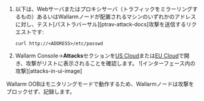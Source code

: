 1. 以下は、Webサーバまたはプロキシサーバ（トラフィックをミラーリングするもの）あるいはWallarmノードが配置されるマシンのいずれかのアドレスに対し、テスト[パストラバーサル][ptrav-attack-docs]攻撃を送信するリクエストです:

    ```
    curl http://<ADDRESS>/etc/passwd
    ```
2. Wallarm Console→**Attacks**セクションを[US Cloud](https://us1.my.wallarm.com/attacks)または[EU Cloud](https://my.wallarm.com/attacks)で開き、攻撃がリストに表示されることを確認します。
    ![インターフェース内の攻撃][attacks-in-ui-image]

Wallarm OOBはモニタリングモードで動作するため、Wallarmノードは攻撃をブロックせず、記録します。